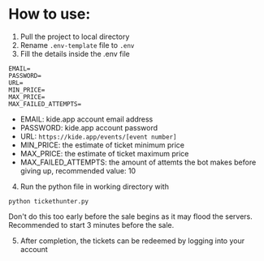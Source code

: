 # How to use:
1. Pull the project to local directory
2. Rename `.env-template` file to `.env`
3. Fill the details inside the .env file

```
EMAIL=
PASSWORD=
URL=
MIN_PRICE=
MAX_PRICE=
MAX_FAILED_ATTEMPTS=
```

  - EMAIL: kide.app account email address
  - PASSWORD: kide.app account password
  - URL: `https://kide.app/events/[event number]`
  - MIN_PRICE: the estimate of ticket minimum price
  - MAX_PRICE: the estimate of ticket maximum price
  - MAX_FAILED_ATTEMPTS: the amount of attemts the bot makes before giving up, recommended value: 10
4. Run the python file in working directory with
```
python tickethunter.py
```
  Don't do this too early before the sale begins as it may flood the servers. Recommended to start 3 minutes before the sale.

5. After completion, the tickets can be redeemed by logging into your account

